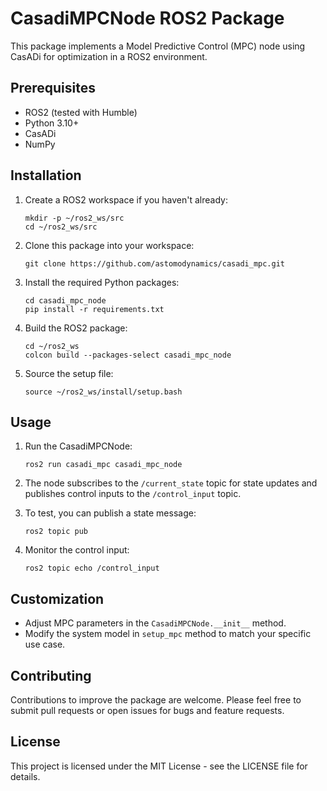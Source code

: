 # CasadiMPCNode ROS2 Package

This package implements a Model Predictive Control (MPC) node using CasADi for optimization in a ROS2 environment.

## Prerequisites

- ROS2 (tested with Humble)
- Python 3.10+
- CasADi
- NumPy

## Installation

1. Create a ROS2 workspace if you haven't already:
   ```
   mkdir -p ~/ros2_ws/src
   cd ~/ros2_ws/src
   ```

2. Clone this package into your workspace:
   ```
   git clone https://github.com/astomodynamics/casadi_mpc.git
   ```

3. Install the required Python packages:
   ```
   cd casadi_mpc_node
   pip install -r requirements.txt
   ```

4. Build the ROS2 package:
   ```
   cd ~/ros2_ws
   colcon build --packages-select casadi_mpc_node
   ```

5. Source the setup file:
   ```
   source ~/ros2_ws/install/setup.bash
   ```

## Usage

1. Run the CasadiMPCNode:
   ```
   ros2 run casadi_mpc casadi_mpc_node
   ```

2. The node subscribes to the `/current_state` topic for state updates and publishes control inputs to the `/control_input` topic.

3. To test, you can publish a state message:
   ```
   ros2 topic pub 
   ```

4. Monitor the control input:
   ```
   ros2 topic echo /control_input
   ```

## Customization

- Adjust MPC parameters in the `CasadiMPCNode.__init__` method.
- Modify the system model in `setup_mpc` method to match your specific use case.

## Contributing

Contributions to improve the package are welcome. Please feel free to submit pull requests or open issues for bugs and feature requests.

## License

This project is licensed under the MIT License - see the LICENSE file for details.